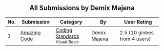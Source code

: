 ﻿<div align="center">

## All Submissions by Demix Majena

</div>

No.  | Submission | Category | By   | User Rating
---- | ---------- | -------- | ---- | -----------
1 | [Amazing Code<br />](https://github.com/Planet-Source-Code/demix-majena-amazing-code__1-29049) | [Coding Standards<br /><sup>Visual Basic</sup>](../ByCategory/coding-standards__1-43.md) | Demix Majena | 2.5 (10 globes from 4 users)
